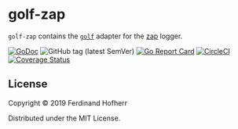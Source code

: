 # golf-zap

`golf-zap` contains the
[`golf`](https://godoc.org/github.com/fhofherr/golf) adapter for the
[zap](https://godoc.org/go.uber.org/zap) logger.

[![GoDoc](https://godoc.org/github.com/fhofherr/golf-zap?status.svg)](https://godoc.org/github.com/fhofherr/golf-zap)
![GitHub tag (latest SemVer)](https://img.shields.io/github/tag/fhofherr/golf-zap.svg)
[![Go Report Card](https://goreportcard.com/badge/github.com/fhofherr/golf-zap)](https://goreportcard.com/report/github.com/fhofherr/golf-zap)
[![CircleCI](https://circleci.com/gh/fhofherr/golf-zap.svg?style=svg)](https://circleci.com/gh/fhofherr/golf-zap)
[![Coverage Status](https://coveralls.io/repos/github/fhofherr/golf-zap/badge.svg?branch=master)](https://coveralls.io/github/fhofherr/golf-zap?branch=master)

## License

Copyright © 2019 Ferdinand Hofherr

Distributed under the MIT License.
